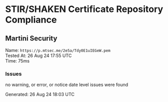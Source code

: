 # STIR/SHAKEN Certificate Repository Compliance

## Martini Security

Name: `https://p.mtsec.me/2e5a/Tdy0E1uIEGeW.pem`\
Tested At: 26 Aug 24 17:55 UTC\
Time: 75ms

### Issues

no warning, or error, or notice date level issues were found

Generated: 26 Aug 24 18:03 UTC